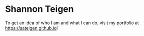 # Shannon Teigen
To get an idea of who I am and what I can do, visit my portfolio at https://sateigen.github.io!
